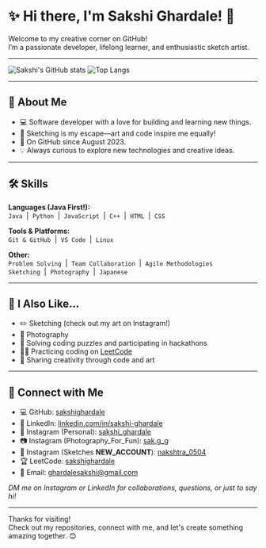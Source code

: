 # ✨ Hi there, I'm Sakshi Ghardale! 👋

Welcome to my creative corner on GitHub!  
I’m a passionate developer, lifelong learner, and enthusiastic sketch artist.

---

![Sakshi's GitHub stats](https://github-readme-stats.vercel.app/api?username=sakshighardale&show_icons=true&hide_title=true&count_private=true&theme=radical)
![Top Langs](https://github-readme-stats.vercel.app/api/top-langs/?username=sakshighardale&layout=compact&theme=radical)

---

## 🌟 About Me

- 💻 Software developer with a love for building and learning new things.
- 🎨 Sketching is my escape—art and code inspire me equally!
- 🚀 On GitHub since August 2023.
- 💡 Always curious to explore new technologies and creative ideas.

---

## 🛠️ Skills

**Languages (Java First!):**  
`Java` &nbsp;|&nbsp; `Python` &nbsp;|&nbsp; `JavaScript` &nbsp;|&nbsp; `C++` &nbsp;|&nbsp; `HTML` &nbsp;|&nbsp; `CSS`

**Tools & Platforms:**  
`Git & GitHub` &nbsp;|&nbsp; `VS Code` &nbsp;|&nbsp; `Linux`

**Other:**  
`Problem Solving` &nbsp;|&nbsp; `Team Collaboration` &nbsp;|&nbsp; `Agile Methodologies`  
`Sketching` &nbsp;|&nbsp; `Photography` &nbsp;|&nbsp; `Japanese`

---

## 💙 I Also Like...

- ✏️ Sketching (check out my art on Instagram!)
- 📸 Photography
- 🧩 Solving coding puzzles and participating in hackathons
- 👩‍💻 Practicing coding on [LeetCode](https://leetcode.com/sakshighardale/)  
- 🎨 Sharing creativity through code and art

---

## 🔗 Connect with Me

- 💻 GitHub: [sakshighardale](https://github.com/sakshighardale)
- 💼 LinkedIn: [linkedin.com/in/sakshi-ghardale](https://linkedin.com/in/sakshi-ghardale)
- 📸 Instagram (Personal): [sakshi_ghardale](https://instagram.com/sakshi_ghardale)
- 📷 Instagram (Photography_For_Fun): [sak.g_g](https://instagram.com/sak.g_g)
- 🎨 Instagram (Sketches **NEW_ACCOUNT**): [nakshtra_0504](https://instagram.com/nakshtra_0504)
- 🏆 LeetCode: [sakshighardale](https://leetcode.com/sakshighardale/)
- 📧 Email: ghardalesakshi@gmail.com

*DM me on Instagram or LinkedIn for collaborations, questions, or just to say hi!*

---

Thanks for visiting!  
Check out my repositories, connect with me, and let's create something amazing together. 😊
